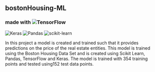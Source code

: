 ## bostonHousing-ML

### made with ![TensorFlow](https://img.shields.io/badge/TensorFlow-%23FF6F00.svg?style=for-the-badge&logo=TensorFlow&logoColor=white) 
 ![Keras](https://img.shields.io/badge/Keras-%23D00000.svg?style=for-the-badge&logo=Keras&logoColor=white)
 ![Pandas](https://img.shields.io/badge/pandas-%23150458.svg?style=for-the-badge&logo=pandas&logoColor=white)
 ![scikit-learn](https://img.shields.io/badge/scikit--learn-%23F7931E.svg?style=for-the-badge&logo=scikit-learn&logoColor=white)

In this project a model is created and trained such that it provides predictions on the price of the real estate entities. This model is trained using the Boston Housing Data Set and is created using Scikit Learn, Pandas, TensorFlow and Keras. The model is trained with 354 training points and tested using152 test data points. 
